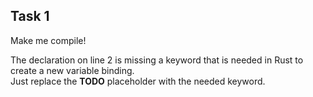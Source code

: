 ## Task 1

Make me compile!

<div class="hint">
The declaration on line 2 is missing a keyword that is needed in Rust to create a new variable binding.
</div>

<div class="hint">
Just replace the <b>TODO</b> placeholder with the needed keyword.
</div>